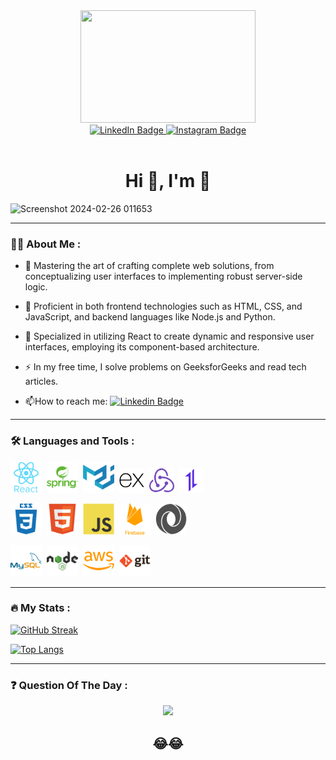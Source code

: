 <div id="header" align="center">
  
<img src="https://media.giphy.com/media/dWesBcTLavkZuG35MI/giphy.gif" width="280" height="180"/>


<div id="badges">
  <a href="https://www.linkedin.com/in/deepak-ahlawat-b98a082a6/">
    <img src="https://img.shields.io/badge/LinkedIn-blue?style=for-the-badge&logo=linkedin&logoColor=white" alt="LinkedIn Badge"/>
  </a>
  <a href="https://www.instagram.com/ahlawat._.22/?hl=en">
    <img src="https://img.shields.io/badge/Instagram-green?style=for-the-badge&logo=instagram&logoColor=white" alt="Instagram Badge"/>
  </a>
  
</div>

<img src="https://komarev.com/ghpvc/?username=ThepakAhlawat&style=flat-square&color=blue" alt=""/>

<h1>
  Hi 👋, I'm 📩
</h1>
</div>

![Screenshot 2024-02-26 011653](https://github.com/ThepakAhlawat/-ThepakAhlawat/assets/148857426/39fa4687-1e7a-4e23-8831-25bb3b03f796)




---

### :man_technologist: About Me :

- :seedling: Mastering the art of crafting complete web solutions, from conceptualizing user interfaces to implementing robust server-side logic.

- :telescope: Proficient in both frontend technologies such as HTML, CSS, and JavaScript, and backend languages like Node.js and Python.

- :rocket: Specialized in utilizing React to create dynamic and responsive user interfaces, employing its component-based architecture.

- :zap: In my free time, I solve problems on GeeksforGeeks and read tech articles.

- :mailbox:How to reach me: [![Linkedin Badge](https://img.shields.io/badge/-Fuel__Your__Passion-blue?style=flat&logo=Linkedin&logoColor=white)](https://www.linkedin.com/in/deepak-ahlawat-b98a082a6/)


---

### :hammer_and_wrench: Languages and Tools :

<div>
  
  <img src="https://github.com/devicons/devicon/blob/master/icons/react/react-original-wordmark.svg" title="React" alt="React" width="50" height="50" />&nbsp;
  <img src="https://github.com/devicons/devicon/blob/master/icons/spring/spring-original-wordmark.svg" title="Spring" alt="Spring" width="50" height="50"/>&nbsp;
  <img src="https://github.com/devicons/devicon/blob/master/icons/materialui/materialui-original.svg" title="Material UI" alt="Material UI" width="50" height="50"/>&nbsp;
  <img src="https://github.com/devicons/devicon/blob/master/icons/express/express-original.svg" title="Express" alt="Express " width="40" height="40" />&nbsp;
  <img src="https://github.com/devicons/devicon/blob/master/icons/redux/redux-original.svg" title="Redux" alt="Redux " width="40" height="40"/>&nbsp;
  <img src="https://github.com/devicons/devicon/blob/master/icons/axios/axios-plain.svg" title="Axios" alt="Axios " width="40" height="40"/>&nbsp;
 
  
  <img src="https://github.com/devicons/devicon/blob/master/icons/css3/css3-plain-wordmark.svg"  title="CSS3" alt="CSS" width="50" height="50" />&nbsp;
  <img src="https://github.com/devicons/devicon/blob/master/icons/html5/html5-original.svg" title="HTML5" alt="HTML" width="50" height="50" />&nbsp;
  <img src="https://github.com/devicons/devicon/blob/master/icons/javascript/javascript-original.svg" title="JavaScript" alt="JavaScript" width="50" height="50" />&nbsp;
   <img src="https://github.com/devicons/devicon/blob/master/icons/firebase/firebase-plain-wordmark.svg" title="Firebase" alt="Firebase" width="50" height="50" />&nbsp;
   <img src ="https://github.com/devicons/devicon/blob/master/icons/json/json-plain.svg" title="json" alt="json" width="50" height="50"/>&nbsp;


  <img src="https://github.com/devicons/devicon/blob/master/icons/mysql/mysql-original-wordmark.svg" title="MySQL"  alt="MySQL" width="50" height="50"/>&nbsp;
  <img src="https://github.com/devicons/devicon/blob/master/icons/nodejs/nodejs-original-wordmark.svg" title="NodeJS" alt="NodeJS" width="50" height="50" />&nbsp;
  <img src="https://github.com/devicons/devicon/blob/master/icons/amazonwebservices/amazonwebservices-plain-wordmark.svg" title="AWS" alt="AWS" width="50" height="50"/>&nbsp;
  <img src="https://github.com/devicons/devicon/blob/master/icons/git/git-original-wordmark.svg" title="Git" alt="Git" width="50" height="50"/>&nbsp;
</div>

---

### :fire: My Stats :

[![GitHub Streak](https://github-readme-streak-stats.herokuapp.com?user=ThepakAhlawat&theme=dark&background=000000)](https://git.io/streak-stats)

[![Top Langs](https://github-readme-stats.vercel.app/api/top-langs/?username=ThepakAhlawat&layout=compact&theme=vision-friendly-dark)](https://github.com/anuraghazra/github-readme-stats)



---

### ❓ Question Of The Day :
<div align="center">
 <img src="https://readme-jokes.vercel.app/api?theme=black&qColor=violet&aColor=pink"/>
<h2>😂😂</h2>
</div>

